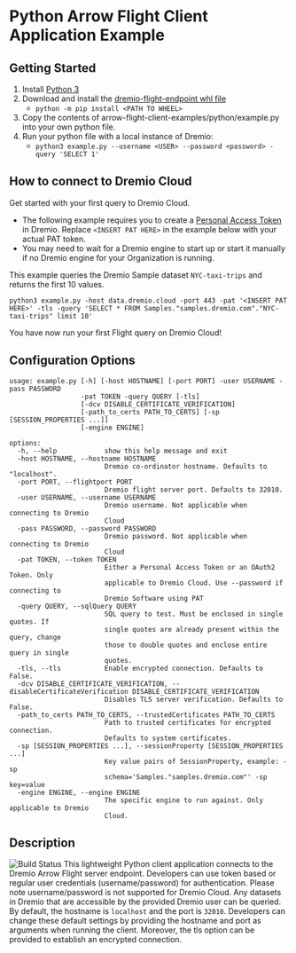 # Python Arrow Flight Client Application Example

## Getting Started
1. Install [Python 3](https://www.python.org/downloads/)
2. Download and install the [dremio-flight-endpoint whl file](https://github.com/dremio-hub/arrow-flight-client-examples/releases)
    - `python -m pip install <PATH TO WHEEL>` 
3. Copy the contents of arrow-flight-client-examples/python/example.py into your own python file. 
4. Run your python file with a local instance of Dremio:
    - `python3 example.py --username <USER> --password <password> -query 'SELECT 1'`


## How to connect to Dremio Cloud

Get started with your first query to Dremio Cloud.

* The following example requires you to create a [Personal Access Token](https://docs.dremio.com/cloud/security/authentication/personal-access-token/) in Dremio. Replace ```<INSERT PAT HERE>``` in the example below with your actual PAT token.
* You may need to wait for a Dremio engine to start up or start it manually if no Dremio engine for your Organization is running.

This example queries the Dremio Sample dataset ```NYC-taxi-trips``` and returns the first 10 values.

```python3 example.py -host data.dremio.cloud -port 443 -pat '<INSERT PAT HERE>' -tls -query 'SELECT * FROM Samples."samples.dremio.com"."NYC-taxi-trips" limit 10'```

You have now run your first Flight query on Dremio Cloud!

## Configuration Options

```
usage: example.py [-h] [-host HOSTNAME] [-port PORT] -user USERNAME -pass PASSWORD
                  -pat TOKEN -query QUERY [-tls]
                  [-dcv DISABLE_CERTIFICATE_VERIFICATION]
                  [-path_to_certs PATH_TO_CERTS] [-sp [SESSION_PROPERTIES ...]]
                  [-engine ENGINE]

options:
  -h, --help            show this help message and exit
  -host HOSTNAME, --hostname HOSTNAME
                        Dremio co-ordinator hostname. Defaults to "localhost".
  -port PORT, --flightport PORT
                        Dremio flight server port. Defaults to 32010.
  -user USERNAME, --username USERNAME
                        Dremio username. Not applicable when connecting to Dremio
                        Cloud
  -pass PASSWORD, --password PASSWORD
                        Dremio password. Not applicable when connecting to Dremio
                        Cloud
  -pat TOKEN, --token TOKEN
                        Either a Personal Access Token or an OAuth2 Token. Only
                        applicable to Dremio Cloud. Use --password if connecting to
                        Dremio Software using PAT
  -query QUERY, --sqlQuery QUERY
                        SQL query to test. Must be enclosed in single quotes. If
                        single quotes are already present within the query, change
                        those to double quotes and enclose entire query in single
                        quotes.
  -tls, --tls           Enable encrypted connection. Defaults to False.
  -dcv DISABLE_CERTIFICATE_VERIFICATION, --disableCertificateVerification DISABLE_CERTIFICATE_VERIFICATION
                        Disables TLS server verification. Defaults to False.
  -path_to_certs PATH_TO_CERTS, --trustedCertificates PATH_TO_CERTS
                        Path to trusted certificates for encrypted connection.
                        Defaults to system certificates.
  -sp [SESSION_PROPERTIES ...], --sessionProperty [SESSION_PROPERTIES ...]
                        Key value pairs of SessionProperty, example: -sp
                        schema='Samples."samples.dremio.com"' -sp key=value
  -engine ENGINE, --engine ENGINE
                        The specific engine to run against. Only applicable to Dremio
                        Cloud.

```

## Description
![Build Status](https://github.com/dremio-hub/arrow-flight-client-examples/workflows/python-build/badge.svg)
This lightweight Python client application connects to the Dremio Arrow Flight server endpoint. Developers can use token based or regular user credentials (username/password) for authentication. Please note username/password is not supported for Dremio Cloud. Any datasets in Dremio that are accessible by the provided Dremio user can be queried. By default, the hostname is `localhost` and the port is `32010`. Developers can change these default settings by providing the hostname and port as arguments when running the client.
Moreover, the tls option can be provided to establish an encrypted connection.